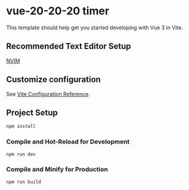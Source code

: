 # vue-20-20-20 timer

This template should help get you started developing with Vue 3 in Vite.

## Recommended Text Editor Setup

[NVIM](https://neovim.io/)

## Customize configuration

See [Vite Configuration Reference](https://vitejs.dev/config/).

## Project Setup

```sh
npm install
```

### Compile and Hot-Reload for Development

```sh
npm run dev
```

### Compile and Minify for Production

```sh
npm run build
```
